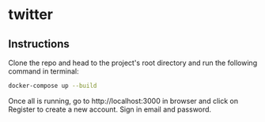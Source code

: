 # twitter

## Instructions

Clone the repo and head to the project's root directory and run the following command in terminal:

```bash
docker-compose up --build
```

Once all is running, go to http://localhost:3000 in browser and click on Register to create a new account. Sign in email and password.
